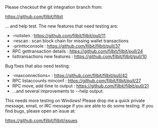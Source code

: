 Please checkout the git integration branch from:

https://github.com/filbit/filbit

... and help test.  The new features that need testing are:

* -nolisten : https://github.com/filbit/filbit/pull/11
* -rescan : scan block chain for missing wallet transactions
* -printtoconsole : https://github.com/filbit/filbit/pull/37
* RPC gettransaction details : https://github.com/filbit/filbit/pull/24
* listtransactions new features : https://github.com/filbit/filbit/pull/10

Bug fixes that also need testing:

* -maxconnections= : https://github.com/filbit/filbit/pull/42
* RPC listaccounts minconf : https://github.com/filbit/filbit/pull/27
* RPC move, add time to output : https://github.com/filbit/filbit/pull/21
* ...and several improvements to --help output.

This needs more testing on Windows!  Please drop me a quick private message, email, or IRC message if you are able to do some testing.  If you find bugs, please open an issue at:

https://github.com/filbit/filbit/issues
